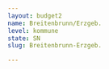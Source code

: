 ```yaml
---
layout: budget2
name: Breitenbrunn/Erzgeb.
level: kommune
state: SN
slug: Breitenbrunn-Erzgeb.

---
```



